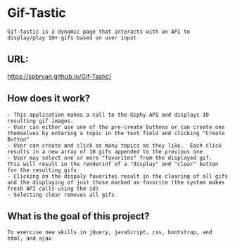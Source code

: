 # Gif-Tastic
    Gif-tastic is a dynamic page that interacts with an API to display/play 10+ gifs based on user input

## URL:
https://spbryan.github.io/Gif-Tastic/

## How does it work?
    - This application makes a call to the Giphy API and displays 10 resulting gif images.
    - User can either use one of the pre-create buttons or can create one themselves by entering a topic in the text field and clicking "Create Button"
    - User can create and click as many topics as they like.  Each click results in a new array of 10 gifs appended to the previous one
    - User may select one or more "favorites" from the displayed gif.  This will result in the renderinf of a "display" and "clear" button for the resulting gifs
    - Clicking on the dispaly favorites result in the clearing of all gifs and the displaying of just those marked as favorite (the system makes fresh API calls using the id)
    - Selecting clear removes all gifs

## What is the goal of this project?
    To exercise new skills in jQuery, javaScript, css, bootstrap, and html, and ajax
